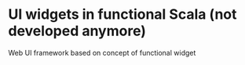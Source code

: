 # UI widgets in functional Scala (not developed anymore)

Web UI framework based on concept of functional widget
